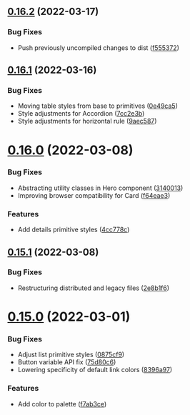 ## [0.16.2](https://github.com/jacecotton/tcds/compare/v0.16.1...v0.16.2) (2022-03-17)


### Bug Fixes

* Push previously uncompiled changes to dist ([f555372](https://github.com/jacecotton/tcds/commit/f5553724257201b4ad549596c5c0cc939f1422d5))



## [0.16.1](https://github.com/jacecotton/tcds/compare/v0.16.0...v0.16.1) (2022-03-16)


### Bug Fixes

* Moving table styles from base to primitives ([0e49ca5](https://github.com/jacecotton/tcds/commit/0e49ca54da2179deeecf854658c647e45d6f2e0b))
* Style adjustments for Accordion ([7cc2e3b](https://github.com/jacecotton/tcds/commit/7cc2e3b78e789722cacfc7feed768da9f9831816))
* Style adjustments for horizontal rule ([9aec587](https://github.com/jacecotton/tcds/commit/9aec58717c8d085b517740904de4cca6e32c7acb))



# [0.16.0](https://github.com/jacecotton/tcds/compare/v0.15.1...v0.16.0) (2022-03-08)


### Bug Fixes

* Abstracting utility classes in Hero component ([3140013](https://github.com/jacecotton/tcds/commit/3140013fec6f493e934caba1ae950ff7795891eb))
* Improving browser compatibility for Card ([f64eae3](https://github.com/jacecotton/tcds/commit/f64eae3477c781806bd341f8c41671b409e02851))


### Features

* Add details primitive styles ([4cc778c](https://github.com/jacecotton/tcds/commit/4cc778c49592335c22d6a1623141d86eba0999c5))



## [0.15.1](https://github.com/jacecotton/tcds/compare/v0.15.0...v0.15.1) (2022-03-08)


### Bug Fixes

* Restructuring distributed and legacy files ([2e8b1f6](https://github.com/jacecotton/tcds/commit/2e8b1f66ec6e76e3898b613629b823cf6b401daf))



# [0.15.0](https://github.com/jacecotton/tcds/compare/v0.14.5...v0.15.0) (2022-03-01)


### Bug Fixes

* Adjust list primitive styles ([0875cf9](https://github.com/jacecotton/tcds/commit/0875cf9d8d62c079ebcca7a0d2aebad50b2ee1ac))
* Button variable API fix ([75d80c6](https://github.com/jacecotton/tcds/commit/75d80c67250647318e94528c5e354f1ee2efbae7))
* Lowering specificity of default link colors ([8396a97](https://github.com/jacecotton/tcds/commit/8396a9763f4c177a8c2a68427adf433914201d1c))


### Features

* Add color to palette ([f7ab3ce](https://github.com/jacecotton/tcds/commit/f7ab3cead7f654d946d5d22e1d62062f965a7ac1))



